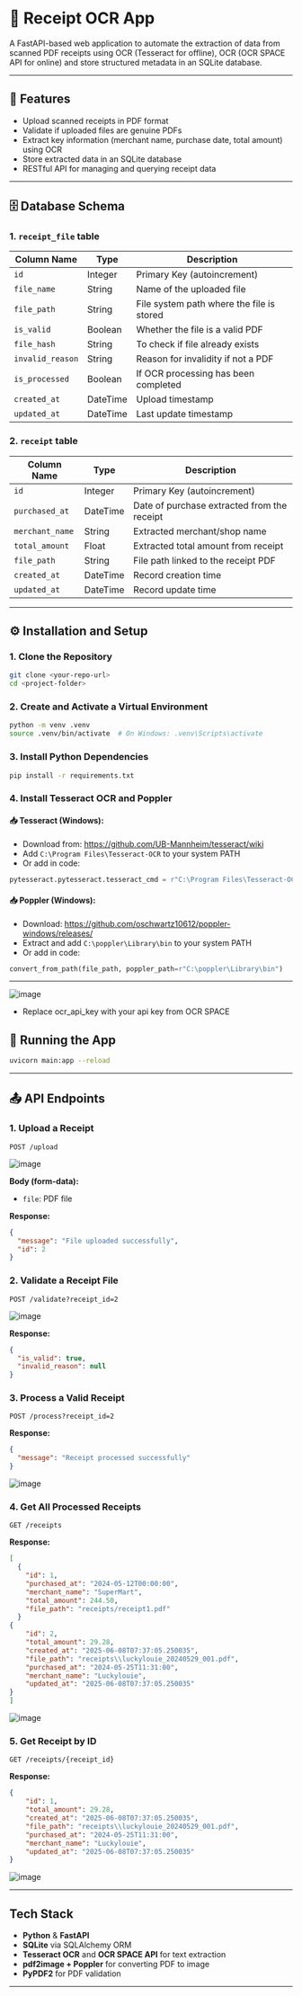 # 🧾 Receipt OCR App

A FastAPI-based web application to automate the extraction of data from scanned PDF receipts using OCR (Tesseract for offline), OCR (OCR SPACE API for online)  and store structured metadata in an SQLite database.

---

## 📌 Features

- Upload scanned receipts in PDF format
- Validate if uploaded files are genuine PDFs
- Extract key information (merchant name, purchase date, total amount) using OCR
- Store extracted data in an SQLite database
- RESTful API for managing and querying receipt data

---

## 🗄️ Database Schema

### 1. `receipt_file` table

| Column Name   | Type      | Description                                      |
|---------------|-----------|--------------------------------------------------|
| `id`          | Integer   | Primary Key (autoincrement)                      |
| `file_name`   | String    | Name of the uploaded file                        |
| `file_path`   | String    | File system path where the file is stored        |
| `is_valid`    | Boolean   | Whether the file is a valid PDF                  |
| `file_hash`    | String  | To check if file already exists                |
| `invalid_reason` | String | Reason for invalidity if not a PDF              |
| `is_processed`| Boolean   | If OCR processing has been completed             |
| `created_at`  | DateTime  | Upload timestamp                                 |
| `updated_at`  | DateTime  | Last update timestamp                            |

### 2. `receipt` table

| Column Name     | Type      | Description                                   |
|------------------|-----------|-----------------------------------------------|
| `id`            | Integer   | Primary Key (autoincrement)                   |
| `purchased_at`  | DateTime  | Date of purchase extracted from the receipt   |
| `merchant_name` | String    | Extracted merchant/shop name                  |
| `total_amount`  | Float     | Extracted total amount from receipt           |
| `file_path`     | String    | File path linked to the receipt PDF           |
| `created_at`    | DateTime  | Record creation time                          |
| `updated_at`    | DateTime  | Record update time                            |

---

## ⚙️ Installation and Setup

### 1. Clone the Repository

```bash
git clone <your-repo-url>
cd <project-folder>
```

### 2. Create and Activate a Virtual Environment

```bash
python -m venv .venv
source .venv/bin/activate  # On Windows: .venv\Scripts\activate
```

### 3. Install Python Dependencies

```bash
pip install -r requirements.txt
```

### 4. Install Tesseract OCR and Poppler

#### 📥 Tesseract (Windows):

- Download from: https://github.com/UB-Mannheim/tesseract/wiki
- Add `C:\Program Files\Tesseract-OCR` to your system PATH
- Or add in code:
```python
pytesseract.pytesseract.tesseract_cmd = r"C:\Program Files\Tesseract-OCR\tesseract.exe"
```

#### 📥 Poppler (Windows):

- Download: https://github.com/oschwartz10612/poppler-windows/releases/
- Extract and add `C:\poppler\Library\bin` to your system PATH
- Or add in code:
```python
convert_from_path(file_path, poppler_path=r"C:\poppler\Library\bin")
```

---
![image](https://github.com/user-attachments/assets/494d9045-b999-49be-a195-b76f6deb5c45)

- Replace ocr_api_key with your api key from OCR SPACE


## 🚀 Running the App

```bash
uvicorn main:app --reload
```
---

## 📤 API Endpoints

### 1. **Upload a Receipt**
```http
POST /upload
```
![image](https://github.com/user-attachments/assets/ea334e9d-97e0-4d76-ae63-87ddf6fb90b2)

**Body (form-data):**
- `file`: PDF file

**Response:**
```json
{
  "message": "File uploaded successfully",
  "id": 2
}
```

### 2. **Validate a Receipt File**
```http
POST /validate?receipt_id=2
```
![image](https://github.com/user-attachments/assets/6c17bee8-4e74-457b-b28e-cc3ea6010ce1)

**Response:**
```json
{
  "is_valid": true,
  "invalid_reason": null
}
```

### 3. **Process a Valid Receipt**
```http
POST /process?receipt_id=2
```

**Response:**
```json
{
  "message": "Receipt processed successfully"
}
```
![image](https://github.com/user-attachments/assets/0d66fdaf-0230-44c1-b304-57244df435e9)

### 4. **Get All Processed Receipts**
```http
GET /receipts
```

**Response:**
```json
[
  {
    "id": 1,
    "purchased_at": "2024-05-12T00:00:00",
    "merchant_name": "SuperMart",
    "total_amount": 244.50,
    "file_path": "receipts/receipt1.pdf"
  }
{
    "id": 2,
    "total_amount": 29.28,
    "created_at": "2025-06-08T07:37:05.250035",
    "file_path": "receipts\\luckylouie_20240529_001.pdf",
    "purchased_at": "2024-05-25T11:31:00",
    "merchant_name": "Luckylouie",
    "updated_at": "2025-06-08T07:37:05.250035"
}
]
```
![image](https://github.com/user-attachments/assets/835511f5-aead-44d1-b205-7f57b860d28f)

### 5. **Get Receipt by ID**
```http
GET /receipts/{receipt_id}
```

**Response:**
```json
{
    "id": 1,
    "total_amount": 29.28,
    "created_at": "2025-06-08T07:37:05.250035",
    "file_path": "receipts\\luckylouie_20240529_001.pdf",
    "purchased_at": "2024-05-25T11:31:00",
    "merchant_name": "Luckylouie",
    "updated_at": "2025-06-08T07:37:05.250035"
}
```
![image](https://github.com/user-attachments/assets/4ba45dce-217a-4d2a-a308-9ed3b2bba9c1)


---

##  Tech Stack

- **Python** & **FastAPI**
- **SQLite** via SQLAlchemy ORM
- **Tesseract OCR** and **OCR SPACE API** for text extraction
- **pdf2image + Poppler** for converting PDF to image
- **PyPDF2** for PDF validation

---

